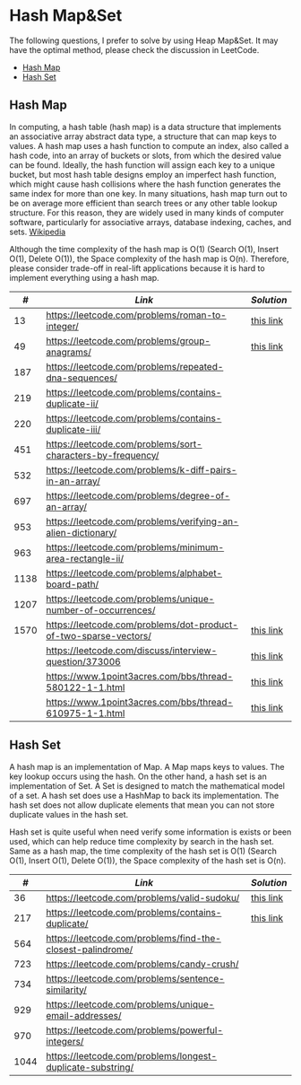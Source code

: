 # Hash Map&Set

The following questions, I prefer to solve by using Heap Map&Set. It may have the optimal method, please check the discussion in LeetCode.  

* [Hash Map](##Hash-Map)
* [Hash Set](##Hash-Set)

## Hash Map

In computing, a hash table (hash map) is a data structure that implements an associative array abstract data type, a structure that can map keys to values. A hash map uses a hash function to compute an index, also called a hash code, into an array of buckets or slots, from which the desired value can be found. Ideally, the hash function will assign each key to a unique bucket, but most hash table designs employ an imperfect hash function, which might cause hash collisions where the hash function generates the same index for more than one key. In many situations, hash map turn out to be on average more efficient than search trees or any other table lookup structure. For this reason, they are widely used in many kinds of computer software, particularly for associative arrays, database indexing, caches, and sets. [Wikipedia](https://en.wikipedia.org/wiki/Hash_table)

Although the time complexity of the hash map is O(1) (Search O(1), Insert O(1), Delete O(1)), the Space complexity of the hash map is O(n). Therefore, please consider trade-off in real-lift applications because it is hard to implement everything using a hash map.

| *#* | *Link* |*Solution* |
| ---- | --------------------------------- | --------------------------------- |
| 13 | https://leetcode.com/problems/roman-to-integer/ | [this link](../practice/solution/0013_roman_to_integer.py) |
| 49 | https://leetcode.com/problems/group-anagrams/ | [this link](../practice/solution/0049_group_anagrams.py) |
| 187 | https://leetcode.com/problems/repeated-dna-sequences/ | |
| 219 | https://leetcode.com/problems/contains-duplicate-ii/ | |
| 220 | https://leetcode.com/problems/contains-duplicate-iii/ | |
| 451 | https://leetcode.com/problems/sort-characters-by-frequency/ | |
| 532 | https://leetcode.com/problems/k-diff-pairs-in-an-array/ | |
| 697 | https://leetcode.com/problems/degree-of-an-array/ | |
| 953 | https://leetcode.com/problems/verifying-an-alien-dictionary/ | |
| 963 | https://leetcode.com/problems/minimum-area-rectangle-ii/ | |
| 1138 | https://leetcode.com/problems/alphabet-board-path/ | |
| 1207 | https://leetcode.com/problems/unique-number-of-occurrences/ | |
| 1570 | https://leetcode.com/problems/dot-product-of-two-sparse-vectors/ | [this link](../practice/solution/1570_dot_product_of_two_sparse_vectors.py) |
| | https://leetcode.com/discuss/interview-question/373006 | [this link](../practice/amazon/favorite_genres.py) |
| | https://www.1point3acres.com/bbs/thread-580122-1-1.html | [this link](../practice/amazon/user_based_recommendation_system.py) |
| | https://www.1point3acres.com/bbs/thread-610975-1-1.html | [this link](../practice/tusimple/throttling_gateway.py) |

## Hash Set

A hash map is an implementation of Map. A Map maps keys to values. The key lookup occurs using the hash. On the other hand, a hash set is an implementation of Set. A Set is designed to match the mathematical model of a set. A hash set does use a HashMap to back its implementation. The hash set does not allow duplicate elements that mean you can not store duplicate values in the hash set.

Hash set is quite useful when need verify some information is exists or been used, which can help reduce time complexity by search in the hash set. Same as a hash map, the time complexity of the hash set is O(1) (Search O(1), Insert O(1), Delete O(1)), the Space complexity of the hash set is O(n).


| *#* | *Link* |*Solution* |
| ---- | --------------------------------- | --------------------------------- |
| 36 | https://leetcode.com/problems/valid-sudoku/ | [this link](../practice/solution/0036_valid_sudoku.py) |
| 217 | https://leetcode.com/problems/contains-duplicate/ |[this link](../practice/solution/0217_contains_duplicate.py) |
| 564 | https://leetcode.com/problems/find-the-closest-palindrome/ | |
| 723 | https://leetcode.com/problems/candy-crush/ | |
| 734 | https://leetcode.com/problems/sentence-similarity/ | |
| 929 | https://leetcode.com/problems/unique-email-addresses/ | |
| 970 | https://leetcode.com/problems/powerful-integers/ | |
| 1044 | https://leetcode.com/problems/longest-duplicate-substring/ | |

